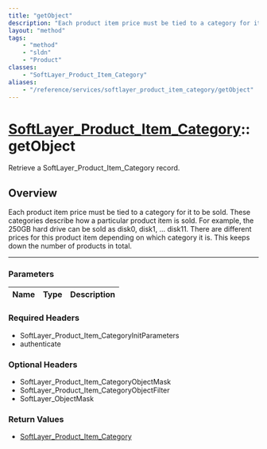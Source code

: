 ```yaml
---
title: "getObject"
description: "Each product item price must be tied to a category for it to be sold. These categories describe how a particular product... "
layout: "method"
tags:
    - "method"
    - "sldn"
    - "Product"
classes:
    - "SoftLayer_Product_Item_Category"
aliases:
    - "/reference/services/softlayer_product_item_category/getObject"
---
```

# [SoftLayer_Product_Item_Category](/reference/services/SoftLayer_Product_Item_Category)::getObject


Retrieve a SoftLayer_Product_Item_Category record.


## Overview 
Each product item price must be tied to a category for it to be sold. These categories describe how a particular product item is sold. For example, the 250GB hard drive can be sold as disk0, disk1, ... disk11. There are different prices for this product item depending on which category it is. This keeps down the number of products in total. 

-----

### Parameters 
|Name | Type | Description |
| --- | --- | --- |


### Required Headers
* SoftLayer_Product_Item_CategoryInitParameters
* authenticate


### Optional Headers
* SoftLayer_Product_Item_CategoryObjectMask
* SoftLayer_Product_Item_CategoryObjectFilter
* SoftLayer_ObjectMask

### Return Values
* <a href='/reference/datatypes/SoftLayer_Product_Item_Category'>SoftLayer_Product_Item_Category </a>




